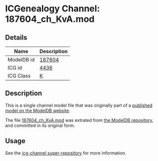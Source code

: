# ICGenealogy Channel: 187604\_ch\_KvA.mod

## Details

Name | Description
---- | -----------
ModelDB id | [187604](http://senselab.med.yale.edu/ModelDB/ShowModel.cshtml?model=187604)
ICG id | [4436](http://icg.neurotheory.ox.ac.uk/channels/1/4436)
ICG Class | [K](http://icg.neurotheory.ox.ac.uk/channels/1)

## Description

This is a single channel model file that was originally part of a [published model on the ModelDB website](http://senselab.med.yale.edu/mModelDB/ShowModel.cshtml?model=187604).

The file [187604\_ch\_KvA.mod](187604_ch_KvA.mod) was extrated from [the ModelDB repository](http://senselab.med.yale.edu/ModelDB/ShowModel.cshtml?model=187604), and committed in its original form.

## Usage

See the [icg-channel super-repository](https://github.com/icgenealogy/icg-channels) for more information.